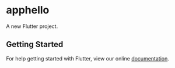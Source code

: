 # apphello

A new Flutter project.

## Getting Started

For help getting started with Flutter, view our online
[documentation](https://flutter.io/).
